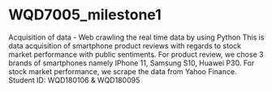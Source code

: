 # WQD7005_milestone1
Acquisition of data - Web crawling the real time data by using Python
This is data acquisition of smartphone product reviews with regards to stock market performance with public sentiments.
For product review, we chose 3 brands of smartphones namely IPhone 11, Samsung S10, Huawei P30.
For stock market performance, we scrape the data from Yahoo Finance.
Student ID: WQD180106 & WQD180095
